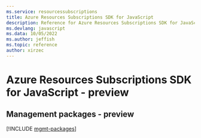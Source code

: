 ```yaml
---
ms.service: resourcessubscriptions
title: Azure Resources Subscriptions SDK for JavaScript
description: Reference for Azure Resources Subscriptions SDK for JavaScript
ms.devlang: javascript
ms.data: 10/05/2022
ms.author: jeffish
ms.topic: reference
author: xirzec
---
```

# Azure Resources Subscriptions SDK for JavaScript - preview

## Management packages - preview
[!INCLUDE [mgmt-packages](resources-subscriptions-mgmt-index.md)]